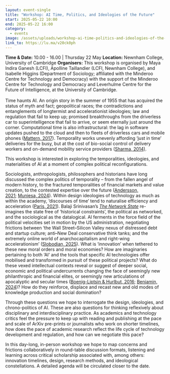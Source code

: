 ```yaml
---
layout: event-single
title: "Workshop: AI Time, Politics, and Ideologies of the Future"
start: 2025-05-22 10:00
end: 2025-05-22 16:00
category:
  - events
image: /assets/uploads/workshop-ai-time-politics-and-ideologies-of-the-future.jpg
link_to: https://lu.ma/v20ck0ph
---
```

**Time & Date:** 10.00 - 16.00 | Thursday 22 May
**Location:** Newnham College, University of Cambridge 
**Organisers:** This workshop is organised by Maya Indira Ganesh (LCFI), Apolline Taillandier (LCFI, Newnham College), and Isabelle Higgins (Department of Sociology; affiliated with the Minderoo Centre for Technology and Democracy) with the support of the Minderoo Centre for Technology and Democracy and Leverhulme Centre for the Future of Intelligence, at the University of Cambridge.\
\
Time haunts AI. An origin story in the summer of 1955 that has acquired the status of myth and fact; geopolitical races; the contradictions and entanglements of longtermist and accelerationist ideologies; law and regulation that fail to keep up; promised breakthroughs from the driverless car to superintelligence that fail to arrive, or seem eternally just around the corner. Computational time is also infrastructural: the lag in software updates pushed to the cloud and then to fleets of driverless cars and mobile phones ([Mattern, 2017](https://placesjournal.org/article/mappings-intelligent-agents/)). Temporality works unevenly affording ‘just in time’ deliveries for the busy, but at the cost of bio-social control of delivery workers and on-demand mobility service providers ([Sharma, 2014)](https://doi.org/10.2307/j.ctv11cw801).

​This workshop is interested in exploring the temporalities, ideologies, and materialities of AI at a moment of complex political reconfigurations.

​Sociologists, anthropologists, philosophers and historians have long discussed the complex politics of temporality – from the fallen angel of modern history, to the fractured temporalities of financial markets and value creation, to the contested expertise over the future ([Andersson, 2021](https://global.oup.com/academic/product/the-future-of-the-world-9780198814337?cc=us&lang=en&#); [Muniesa, 2024](https://www.wiley.com/en-gb/Paranoid+Finance-p-9781509561186)). Within design ideologies of technology as much as within the academy, ‘discourses of time’ tend to naturalise efficiency and acceleration ([Paris, 2021](https://journals.sagepub.com/doi/10.1177/0162243920974083)). Balaji Srinivasan’s *[The Network State](https://thenetworkstate.com/)* re-imagines the state free of ‘historical constraints’, the political as networked, and the sociological as the datalogical. AI ferments in the force field of the political velocities set in motion by the US administration, negotiating frictions between ‘the Wall Street–Silicon Valley nexus of distressed debt and startup culture; anti–New Deal conservative think tanks; and the extremely online world of anarchocapitalism and right-wing accelerationism’ ([Slobodian, 2025](https://www.nybooks.com/online/2025/02/15/speed-up-the-breakdown/)). What is ‘innovation’ when tethered to these new moral orders and moral economies? How are imaginaries pertaining to both ‘AI’ and the tools that specific AI technologies offer mobilised and transformed in pursuit of these political projects? What do these vexed intellectual contexts reveal or suggest of deeper social, economic and political undercurrents changing the face of seemingly new philanthropic and financial elites, or seemingly new articulations of apocalyptic and secular times ([Boenig-Liptsin & Hurlbut, 2016](https://link.springer.com/chapter/10.1007/978-3-658-11044-4_12); [Benjamin, 2024](https://lareviewofbooks.org/article/the-new-artificial-intelligentsia/))? How do they reinforce, displace and recast new and old modes of knowledge production and social domination?

​Through these questions we hope to interrogate the design, ideologies, and chrono-politics of AI. These are also questions for thinking reflexively about disciplinary and interdisciplinary practice. As academics and technology critics feel the pressure to keep up with reading and publishing at the pace and scale of ArXiv pre-prints or journalists who work on shorter timelines, how does the pace of academic research reflect the life cycle of technology development and regulation, and how can we negotiate this pace?

​In this day-long, in-person workshop we hope to map concerns and frictions collaboratively in round-table discussion formats, listening and learning across critical scholarship associated with, among others: innovation timelines, design, research methods, and ideological constellations. A detailed agenda will be circulated closer to the date.